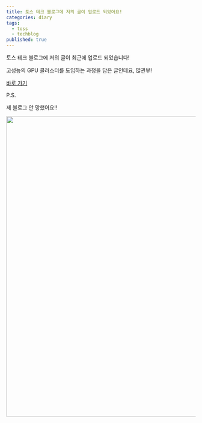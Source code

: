 ```yaml
---
title: 토스 테크 블로그에 저의 글이 업로드 되었어요!
categories: diary
tags:
  - toss
  - techblog
published: true
---
```

토스 테크 블로그에 저의 글이 최근에 업로드 되었습니다!

고성능의 GPU 클러스터를 도입하는 과정을 담은 글인데요, 많관부!

<a href="https://toss.tech/article/securities_llm_1">바로 가기</a>


P.S.

제 블로그 안 망했어요!!

<p align="center"> <img width="800" src="https://github.com/user-attachments/assets/40bfc436-02fa-4a50-8a01-5522861aad8b"></p>